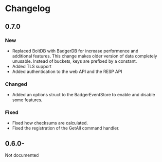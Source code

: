 # Changelog

## 0.7.0

### **New**

- Replaced BoltDB with BadgerDB for increase performence and additional features. This change makes older version of data completely unusable. Instead of buckets, keys are prefixed by a constant.
- Added TLS support
- Added authentication to the web API and the RESP API

### **Changed**

- Added an options struct to the BadgerEventStore to enable and disable some features.

### **Fixed**

- Fixed how checksums are calculated.
- Fixed the registration of the GetAll command handler.

## 0.6.0-

Not documented
